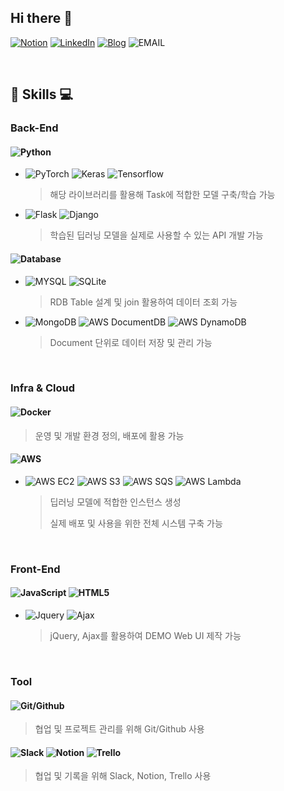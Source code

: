 ## Hi there 👋
[![Notion](http://img.shields.io/badge/-Notion-000000?style=flat&logo=notion&link=https://treejw.notion.site/treejw/treejw-b18ee6f2efce465593359f778837deff)](https://treejw.notion.site/treejw/treejw-b18ee6f2efce465593359f778837deff) [![LinkedIn](http://img.shields.io/badge/-LinkedIn-0072b1?style=flat&logo=linkedin&link=https://www.linkedin.com/in/%EC%A7%80%EC%9B%90-%EB%AC%B8-31061b22b/)](https://www.linkedin.com/in/%EC%A7%80%EC%9B%90-%EB%AC%B8-31061b22b/)  [![Blog](http://img.shields.io/badge/-Blog-DD0B78?style=flat&logo=GitHub%20Sponsors&logoColor=white&link=https://blog.naver.com/mjw4260/)](https://blog.naver.com/mjw4260/) ![EMAIL](http://img.shields.io/badge/-mjw426@gmail.com-EA4335?style=flat&logo=Gmail&logoColor=white)

<br>

## 📌 Skills 💻
### Back-End
#### ![Python](http://img.shields.io/badge/Python-3776AB?style=flat&logo=Python&logoColor=white)

- ![PyTorch](http://img.shields.io/badge/PyTorch-EE4C2C?style=flat&logo=PyTorch&logoColor=white) ![Keras](http://img.shields.io/badge/Keras-D00000?style=flat&logo=Keras&logoColor=white) ![Tensorflow](http://img.shields.io/badge/Tensorflow-FF6F00?style=flat&logo=Tensorflow&logoColor=white) 
   > 해당 라이브러리를 활용해 Task에 적합한 모델 구축/학습 가능
- ![Flask](http://img.shields.io/badge/Flask-000000?style=flat&logo=Flask&logoColor=white) ![Django](http://img.shields.io/badge/Django-092E20?style=flat&logo=Django&logoColor=white)
   > 학습된 딥러닝 모델을 실제로 사용할 수 있는 API 개발 가능

#### ![Database](http://img.shields.io/badge/Database-000000?style=flat)
-  ![MYSQL](http://img.shields.io/badge/MySQL-4479A1?style=flat&logo=Keras&logoColor=white) ![SQLite](http://img.shields.io/badge/SQLite-003B57?style=flat&logo=SQLite&logoColor=white) 
   > RDB Table 설계 및 join 활용하여 데이터 조회 가능
-  ![MongoDB](http://img.shields.io/badge/MongoDB-47A248?style=flat&logo=MongoDB&logoColor=white) ![AWS DocumentDB](http://img.shields.io/badge/AWS-DocumentDB-232F3E?style=flat) ![AWS DynamoDB](http://img.shields.io/badge/AWS-DynamoDB-4053D6?style=flat) 
   > Document 단위로 데이터 저장 및 관리 가능

<br>

### Infra & Cloud
#### ![Docker](http://img.shields.io/badge/Docker-2496ED?style=flat&logo=Docker&logoColor=white) 
   > 운영 및 개발 환경 정의, 배포에 활용 가능

#### ![AWS](http://img.shields.io/badge/Amazon_AWS-232F3E?style=flat)
- ![AWS EC2](http://img.shields.io/badge/AWS-EC2-4053D6?style=flat&logo=EC2&logoColor=white) ![AWS S3](http://img.shields.io/badge/AWS-S3-569A31?style=flat) ![AWS SQS](http://img.shields.io/badge/AWS-SQS-3F6184?style=flat)  ![AWS Lambda](http://img.shields.io/badge/AWS-Lambda-FF9900?style=flat) 
   > 딥러닝 모델에 적합한 인스턴스 생성
   > 
   > 실제 배포 및 사용을 위한 전체 시스템 구축 가능

<br>

### Front-End
#### ![JavaScript](http://img.shields.io/badge/JavaScript-F7DF1E?style=flat&logo=JavaScript&logoColor=white) ![HTML5](http://img.shields.io/badge/HTML5-E34F26?style=flat&logo=HTML5&logoColor=white) 
- ![Jquery](http://img.shields.io/badge/Jquery-0769AD?style=flat&logo=Jquery&logoColor=white) ![Ajax](http://img.shields.io/badge/Ajax-007396?style=flat&logo=Ajax&logoColor=white)
   > jQuery, Ajax를 활용하여 DEMO Web UI 제작 가능

<br>

### Tool
#### ![Git/Github](http://img.shields.io/badge/Github/Git-181717?style=flat&logo=Github&logoColor=white) 
   > 협업 및 프로젝트 관리를 위해 Git/Github 사용
#### ![Slack](http://img.shields.io/badge/Github/Slack-4A154B?style=flat&logo=Slack&logoColor=white) ![Notion](http://img.shields.io/badge/Github/Notion-000000?style=flat&logo=Notion&logoColor=white) ![Trello](http://img.shields.io/badge/Github/Trello-0052CC?style=flat&logo=Trello&logoColor=white) 
   > 협업 및 기록을 위해 Slack, Notion, Trello 사용


<!-- https://simpleicons.org/ -->

